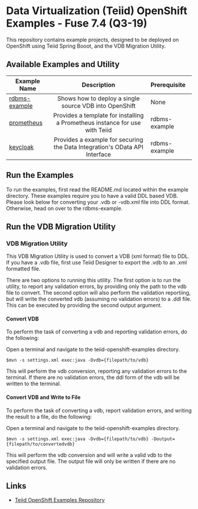 # Data Virtualization (Teiid) OpenShift Examples - Fuse 7.4 (Q3-19)

This repository contains example projects, designed to be deployed on OpenShift using Teiid Spring Booot, and the VDB Migration Utility.


## Available Examples and Utility
| Example Name  | Description   | Prerequisite  |
| ------------- |:-------------:| :-----|
|[rdbms-example](rdbms-example) |Shows how to deploy a single source VDB into OpenShift  |None |
|[prometheus](prometheus) |Provides a template for installing a Prometheus instance for use with Teiid  |rdbms-example |
|[keycloak](keycloak)     |Provides a example for securing the Data Integration's OData API Interface   |rdbms-example |


## Run the Examples

To run the examples, first read the README.md located within the example directory. These examples require you to have a valid DDL based VDB. Please look below for converting your .vdb or -vdb.xml file into DDL format. Otherwise, head on over to the rdbms-example.


## Run the VDB Migration Utility

### VDB Migration Utility

This VDB Migration Utility is used to convert a VDB (xml format) file to DDL.   If you have a .vdb file, first use Teiid Designer to export the .vdb to an .xml formatted file.

There are two options to running this utility.  The first option is to run the utility, to report any validation errors, by providing only the path to the vdb file to convert.  The second option will also perform the validation reportiing, but will write the converted vdb (assuming no validation errors) to a .ddl file.  This can be executed by providing the second output argument. 


#### Convert VDB

To perform the task of converting a vdb and reporting validation errors, do the following:

Open a terminal and navigate to the teiid-openshift-examples directory.

```
$mvn -s settings.xml exec:java -Dvdb={filepath/to/vdb}
```
This will perform the vdb conversion, reporting any validation errors to the terminal.  If there are no validation errors, the ddl form of the vdb will be written to the terminal.


#### Convert VDB and Write to File

To perform the task of converting a vdb, report validation errors, and writing the result to a file, do the following:

Open a terminal and navigate to the teiid-openshift-examples directory.

```
$mvn -s settings.xml exec:java -Dvdb={filepath/to/vdb} -Doutput={filepath/to/convertedvdb}
```
This will perform the vdb conversion and will write a valid vdb to the specified output file.  The output file will only be written if there are no validation errors.




## Links

* [Teiid OpenShift Examples Repository](https://github.com/teiid/teiid-openshift-examples)
